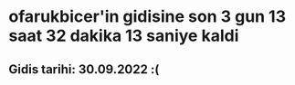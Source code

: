 # ofarukbicer'in gidisine son 3 gun 13 saat 32 dakika 13 saniye kaldi

## Gidis tarihi: 30.09.2022 :(